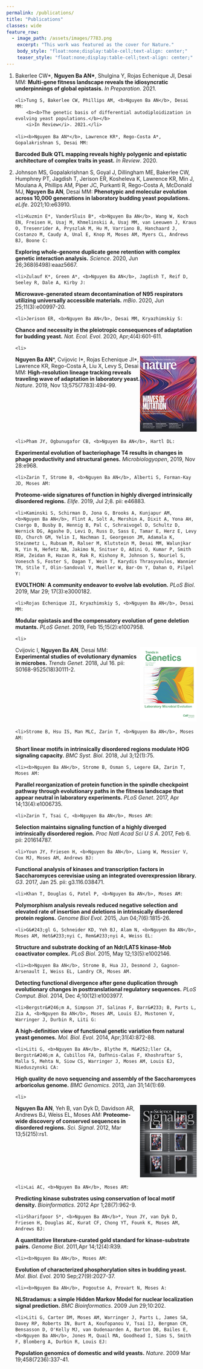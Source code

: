 ```yaml
---
permalink: /publications/
title: "Publications"
classes: wide
feature_row:
  - image_path: /assets/images/7783.png
    excerpt: "This work was featured as the cover for Nature."
    body_style: "float:none;display:table-cell;text-align: center;"
    teaser_style: "float:none;display:table-cell;text-align: center;"
---
```



<ol>
	<li>Bakerlee CW*, <b>Nguyen Ba AN*</b>, Shulgina Y, Rojas Echenique JI, Desai MM:
		<b><b>Multi-gene fitness landscape reveals the idiosyncratic underpinnings of global epistasis.</b></b>
		<i>In Preparation</i>. 2021.</li>
	
	<li>Tung S, Bakerlee CW, Phillips AM, <b>Nguyen Ba AN</b>, Desai MM:
		<b><b>The genetic basis of differential autodiploidization in evolving yeast populations.</b></b>
		<i>In Review</i>. 2021.</li>
	
	<li><b>Nguyen Ba AN*</b>, Lawrence KR*, Rego-Costa A*, Gopalakrishnan S, Desai MM: 
<b><b>Barcoded Bulk QTL mapping reveals highly polygenic and epistatic architecture of complex traits in yeast.</b></b>
<i>In Review</i>. 2020.</li>
	<li>Johnson MS, Gopalakrishnan S, Goyal J, Dillingham ME, Bakerlee CW, Humphrey PT, Jagdish T, Jerison ER, Kosheleva K, Lawrence KR, Min J, Moulana A, Phillips AM, Piper JC, Purkanti R, Rego-Costa A, McDonald MJ, <b>Nguyen Ba AN</b>, Desai MM: 
<b><b>Phenotypic and molecular evolution across 10,000 generations in laboratory budding yeast populations.</b></b>
<i>eLife</i>. 2021;10:e63910.</li>
	
	<li>Kuzmin E*, VanderSluis B*, <b>Nguyen Ba AN</b>, Wang W, Koch EN, Freisen H, Usaj M, Khmelinskii A, Usaj MM, van Leeuwen J, Kraus O, Tresenrider A, Pryszlak M, Hu M, Varriano B, Hanchaard J, Costanzo M, Caudy A, Unal E, Knop M, Moses AM, Myers CL, Andrews BJ, Boone C: 
<b><b>Exploring whole-genome duplicate gene retention with complex genetic interaction analysis.</b></b>
<i>Science</i>. 2020, Jun 26;368(6498):eaaz5667. <a href="/assets/publications/Kuzmin_2020_eaaz5667.full.pdf" target='_blank'><i class="fa fa-file-pdf"></i></a></li>
	
	<li>Zulauf K*, Green A*, <b>Nguyen Ba AN</b>, Jagdish T, Reif D, Seeley R, Dale A, Kirby J: 
<b><b>Microwave-generated steam decontamination of N95 respirators utilizing universally accessible materials.</b></b>
<i>mBio</i>. 2020, Jun 25;11(3):e00997-20. <a href="/assets/publications/Zulauf_2020_mBio-2020-Zulauf-e00997-20.full.pdf" target='_blank'><i class="fa fa-file-pdf"></i></a></li>
	
	<li>Jerison ER, <b>Nguyen Ba AN</b>, Desai MM, Kryazhimskiy S: 
<b><b>Chance and necessity in the pleiotropic consequences of adaptation for budding yeast.</b></b>
<i>Nat. Ecol. Evol</i>. 2020, Apr;4(4):601-611. <a href="/assets/publications/Jerison_2020_s41559-020-1128-3.pdf" target='_blank'><i class="fa fa-file-pdf"></i></a></li>

	<li>

<div style='display: table-cell'>
<b>Nguyen Ba AN</b>*, Cvijovic I*, Rojas Echenique JI*, Lawrence KR, Rego-Costa A, Liu X, Levy S, Desai MM: 
<b><b>High-resolution lineage tracking reveals traveling wave of adaptation in laboratory yeast.</b></b>
<i>Nature</i>. 2019, Nov 13;575(7783):494-99. <a href="/assets/publications/NguyenBa_2019_s41586-019-1749-3.pdf" target='_blank'><i class="fa fa-file-pdf"></i></a>
</div>
<div style='display: table-cell; vertical-align:middle;width:150px'>
<img src='../assets/images/7783.png' />
</div>

</li>


	<li>Pham JY, Ogbunugafor CB, <b>Nguyen Ba AN</b>, Hartl DL: 
<b><b>Experimental evolution of bacteriophage T4 results in changes in phage productivity and structural genes.</b></b>
<i>Microbiologyopen</i>, 2019, Nov 28:e968. <a href="/assets/publications/Pham_2019_mbo3.968.pdf" target='_blank'><i class="fa fa-file-pdf"></i></a></li>

	<li>Zarin T, Strome B, <b>Nguyen Ba AN</b>, Alberti S, Forman-Kay JD, Moses AM: 
<b><b>Proteome-wide signatures of function in highly diverged intrinsically disordered regions.</b></b>
<i>Elife</i>. 2019, Jul 2;8. pii: e46883. <a href="/assets/publications/Zarin_2019_elife-46883-v4.pdf" target='_blank'><i class="fa fa-file-pdf"></i></a></li>

	<li>Kaminski S, Schirman D, Jona G, Brooks A, Kunjapur AM, <b>Nguyen Ba AN</b>, Flint A, Solt A, Mershin A, Dixit A, Yona AH, Csorgo B, Busby B, Hennig B, Pal C, Schraivogel D, Schultz D, Wernick DG, Agashe D, Levi D, Russ D, Sass E, Tamar E, Herz E, Levy ED, Church GM, Yelin I, Nachman I, Georgeson JM, Adamala K, Steinmetz L, Rubsam M, Ralser M, Klutstein M, Desai MM, Walunjkar N, Yin N, Hefetz NA, Jakimo N, Snitser O, Adini O, Kumar P, Smith RSH, Zeidan R, Hazan R, Rak R, Kishony R, Johnson S, Nouriel S, Vonesch S, Foster S, Dagan T, Wein T, Karydis Thrasyvoulos, Wannier TM, Stile T, Olin-Sandoval V, Mueller W, Bar-On Y, Dahan O, Pilpel Y: 
<b><b>EVOLTHON: A community endeavor to evolve lab evolution.</b></b>
<i>PLoS Biol</i>. 2019, Mar 29; 17(3):e3000182. <a href="/assets/publications/Kaminski_2019_pbio.3000182.pdf" target='_blank'><i class="fa fa-file-pdf"></i></a></li>

	<li>Rojas Echenique JI, Kryazhimskiy S, <b>Nguyen Ba AN</b>, Desai MM: 
<b><b>Modular epistasis and the compensatory evolution of gene deletion mutants.</b></b>
<i>PLoS Genet</i>. 2019, Feb 15;15(2):e1007958. <a href="/assets/publications/RojasEchenique_2019_pgen.1007958.pdf" target='_blank'><i class="fa fa-file-pdf"></i></a></li>

	<li>
<div style='display: table-cell'>
Cvijovic I, <b>Nguyen Ba AN</b>, Desai MM: 
<b><b>Experimental studies of evolutionary dynamics in microbes.</b></b>
<i>Trends Genet</i>. 2018, Jul 16. pii: S0168-9525(18)30111-2. <a href="/assets/publications/Cvijovic_2018_1-s2.0-S0168952518301112.pdf" target='_blank'><i class="fa fa-file-pdf"></i></a>
</div>
<div style='display: table-cell; vertical-align:middle;width:150px'>
<img src='../assets/images/tig.jpg' />
</div>

</li>

	<li>Strome B, Hsu IS, Man MLC, Zarin T, <b>Nguyen Ba AN</b>, Moses AM: 
<b><b>Short linear motifs in intrinsically disordered regions modulate HOG signaling capacity.</b></b>
<i>BMC Syst. Biol</i>. 2018, Jul 3;12(1):75. <a href="/assets/publications/Strome_2018_s12918-018-0597-3.pdf" target='_blank'><i class="fa fa-file-pdf"></i></a></li>

	<li><b>Nguyen Ba AN</b>, Strome B, Osman S, Legere EA, Zarin T, Moses AM: 
<b><b>Parallel reorganization of protein function in the spindle checkpoint pathway through evolutionary paths in the fitness landscape that appear neutral in laboratory experiments.</b></b>
<i>PLoS Genet</i>. 2017, Apr 14;13(4):e1006735. <a href="/assets/publications/NguyenBa_2017_pgen.1006735.pdf" target='_blank'><i class="fa fa-file-pdf"></i></a></li>

	<li>Zarin T, Tsai C, <b>Nguyen Ba AN</b>, Moses AM: 
<b><b>Selection maintains signaling function of a highly diverged intrinsically disordered region.</b></b>
<i>Proc Natl Acad Sci U S A</i>. 2017, Feb 6. pii: 201614787. <a href="/assets/publications/Zarin_2017_E1450.full.pdf" target='_blank'><i class="fa fa-file-pdf"></i></a></li>

	<li>Youn JY, Friesen H, <b>Nguyen Ba AN</b>, Liang W, Messier V, Cox MJ, Moses AM, Andrews BJ: 
<b><b>Functional analysis of kinases and transcription factors in Saccharomyces cerevisiae using an integrated overexpression library.</b></b>
<i>G3</i>. 2017, Jan 25. pii: g3.116.038471. <a href="/assets/publications/Youn_2017_911.pdf" target='_blank'><i class="fa fa-file-pdf"></i></a></li>

	<li>Khan T, Douglas G, Patel P, <b>Nguyen Ba AN</b>, Moses AM: 
<b><b>Polymorphism analysis reveals reduced negative selection and elevated rate of insertion and deletions in intrinsically disordered protein regions.</b></b>
<i>Genome Biol Evol</i>. 2015, Jun 04;7(6):1815-26. <a href="/assets/publications/Khan_2015_evv105.pdf" target='_blank'><i class="fa fa-file-pdf"></i></a></li>

	<li>G&#243;gl G, Schneider KD, Yeh BJ, Alam N, <b>Nguyen Ba AN</b>, Moses AM, Het&#233;nyi C, Rem&#233;nyi A, Weiss EL: 
<b><b>Structure and substrate docking of an Ndr/LATS kinase-Mob coactivator complex.</b></b>
<i>PLoS Biol</i>. 2015, May 12;13(5):e1002146. <a href="/assets/publications/Gogl_2015_pbio.1002146.pdf" target='_blank'><i class="fa fa-file-pdf"></i></a></li>

	<li><b>Nguyen Ba AN</b>, Strome B, Hua JJ, Desmond J, Gagnon-Arsenault I, Weiss EL, Landry CR, Moses AM. 
<b><b>Detecting functional divergence after gene duplication through evolutionary changes in posttranslational regulatory sequences.</b></b>
<i>PLoS Comput. Biol</i>. 2014, Dec 4;10(12):e1003977. <a href="/assets/publications/NguyenBa_2014_pcbi.1003977.pdf" target='_blank'><i class="fa fa-file-pdf"></i></a></li>

	<li>Bergstr&#246;m A, Simpson JT, Salinas F, Barr&#233; B, Parts L, Zia A, <b>Nguyen Ba AN</b>, Moses AM, Louis EJ, Mustonen V, Warringer J, Durbin R, Liti G: 
<b><b>A high-definition view of functional genetic variation from natural yeast genomes.</b></b>
<i>Mol. Biol. Evol</i>. 2014, Apr;31(4):872-88. <a href="/assets/publications/Bergstrom_2014_msu037.pdf" target='_blank'><i class="fa fa-file-pdf"></i></a></li>

	<li>Liti G, <b>Nguyen Ba AN</b>, Blythe M, M&#252;ller CA, Bergstr&#246;m A, Cubillos FA, Dafhnis-Calas F, Khoshraftar S, Malla S, Mehta N, Siow CS, Warringer J, Moses AM, Louis EJ, Nieduszynski CA: 
<b><b>High quality de novo sequencing and assembly of the Saccharomyces arboricolus genome.</b></b>
<i>BMC Genomics</i>. 2013, Jan 31;14(1):69. <a href="/assets/publications/Liti_2013_1471-2164-14-69.pdf" target='_blank'><i class="fa fa-file-pdf"></i></a></li>

	<li>
<div style='display: table-cell'>
<b>Nguyen Ba AN</b>, Yeh B, van Dyk D, Davidson AR, Andrews BJ, Weiss EL, Moses AM: 
<b><b>Proteome-wide discovery of conserved sequences in disordered regions.</b></b>
<i>Sci. Signal</i>. 2012, Mar 13;5(215):rs1. <a href="/assets/publications/NguyenBa_2012_rs1.full.pdf" target='_blank'><i class="fa fa-file-pdf"></i></a>
</div>
<div style='display: table-cell; vertical-align:middle;width:150px'>
<img src='../assets/images/scisig.gif' />
</div>

</li>

	<li>Lai AC, <b>Nguyen Ba AN</b>, Moses AM: 
<b><b>Predicting kinase substrates using conservation of local motif density.</b></b> 
<i>Bioinformatics</i>. 2012 Apr 1;28(7):962-9. <a href="/assets/publications/Lai_2012_bts060.pdf" target='_blank'><i class="fa fa-file-pdf"></i></a></li>

	<li>Sharifpoor S*, <b>Nguyen Ba AN</b>*, Youn JY, van Dyk D, Friesen H, Douglas AC, Kurat CF, Chong YT, Founk K, Moses AM, Andrews BJ: 
<b><b>A quantitative literature-curated gold standard for kinase-substrate pairs.</b></b>
<i>Genome Biol</i>. 2011,Apr 14;12(4):R39. <a href="/assets/publications/Sharifpoor_2011_gb-2011-12-4-r39.pdf" target='_blank'><i class="fa fa-file-pdf"></i></a></li>

	<li><b>Nguyen Ba AN</b>, Moses AM: 
<b><b>Evolution of characterized phosphorylation sites in budding yeast.</b></b> 
<i>Mol. Biol. Evol</i>. 2010 Sep;27(9):2027-37. <a href="/assets/publications/NguyenBa_2010_msq090.pdf" target='_blank'><i class="fa fa-file-pdf"></i></a></li>

	<li><b>Nguyen Ba AN</b>, Pogoutse A, Provart N, Moses A: 
<b><b>NLStradamus: a simple Hidden Markov Model for nuclear localization signal prediction.</b> </b>
<i>BMC Bioinformatics</i>. 2009 Jun 29;10:202. <a href="/assets/publications/NguyenBa_2009_1471-2105-10-202.pdf" target='_blank'><i class="fa fa-file-pdf"></i></a></li>

	<li>Liti G, Carter DM, Moses AM, Warringer J, Parts L, James SA, Davey RP, Roberts IN, Burt A, Koufopanou V, Tsai IJ, Bergman CM, Bensasson D, O'Kelly MJ, van Oudenaarden A, Barton DB, Bailes E, <b>Nguyen Ba AN</b>, Jones M, Quail MA, Goodhead I, Sims S, Smith F, Blomberg A, Durbin R, Louis EJ: 
<b><b>Population genomics of domestic and wild yeasts.</b></b>
<i>Nature</i>. 2009 Mar 19;458(7236):337-41. <a href="/assets/publications/Liti_2009_nature07743.pdf" target='_blank'><i class="fa fa-file-pdf"></i></a></li>
<ol>
